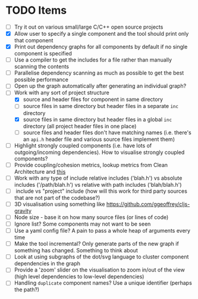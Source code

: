 # TODO Items

- [ ] Try it out on various small/large C/C++ open source projects
- [x] Allow user to specify a single component and the tool should print only that component
- [x] Print out dependency graphs for all components by default if no single component is specified
- [ ] Use a compiler to get the includes for a file rather than manually scanning the contents
- [ ] Parallelise dependency scanning as much as possible to get the best possible performance
- [ ] Open up the graph automatically after generating an individual graph?
- [ ] Work with any sort of project structure
  - [x] source and header files for component in same directory
  - [ ] source files in same directory but header files in a separate `inc` directory
  - [x] source files in same directory but header files in a global `inc` directory (all project header files in one place)
  - [ ] source files and header files don't have matching names (i.e. there's an `api.h` header file and various source files implement them)
- [ ] Highlight strongly coupled components (i.e. have lots of outgoing/incoming dependencies). How to visualise strongly coupled components?
- [ ] Provide coupling/cohesion metrics, lookup metrics from Clean Architecture and [this](https://softwareengineering.stackexchange.com/questions/151004/are-there-metrics-for-cohesion-and-coupling)
- [ ] Work with any type of include relative includes ('blah.h') vs absolute includes ('/path/blah.h') vs relative with path includes ('blah/blah.h')
- [ ] <system> include vs "project" include (how will this work for third party sources that are not part of the codebase?)
- [ ] 3D visualisation using something like https://github.com/ggeoffrey/cljs-gravity
- [ ] Node size - base it on how many source files (or lines of code)
- [ ] Ignore list? Some components may not want to be seen
- [ ] Use a yaml config file? A pain to pass a whole heap of arguments every time
- [ ] Make the tool incremental? Only generate parts of the new graph if something has changed. Something to think about
- [ ] Look at using subgraphs of the dot/svg language to cluster component dependencies in the graph
- [ ] Provide a 'zoom' slider on the visualisation to zoom in/out of the view (high level dependencies to low-level dependencies)
- [ ] Handling `duplicate` component names? Use a unique identifier (perhaps the path?)
